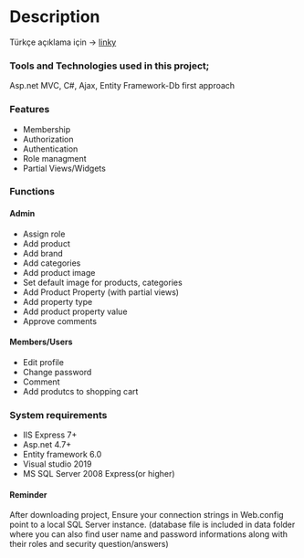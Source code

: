 # Description
Türkçe açıklama için -> [linky](TrReadme.md)
### Tools and Technologies used in this project;
Asp.net MVC, C#, Ajax, Entity Framework-Db first approach
### Features
* Membership
* Authorization
* Authentication
* Role managment
* Partial Views/Widgets
### Functions
#### Admin
* Assign role
* Add product
* Add brand
* Add categories
* Add product image
* Set default image for products, categories
* Add Product Property (with partial views)
* Add property type
* Add product property value 
* Approve comments
#### Members/Users
* Edit profile
* Change password
* Comment 
* Add produtcs to shopping cart
### System requirements
* IIS Express 7+
* Asp.net 4.7+
* Entity framework 6.0
* Visual studio 2019
* MS SQL Server 2008 Express(or higher)
#### Reminder
After downloading project, Ensure your connection strings in Web.config point to a local SQL Server instance. (database file is included in data folder where you can also find user  name and password informations along with their roles and security question/answers)
